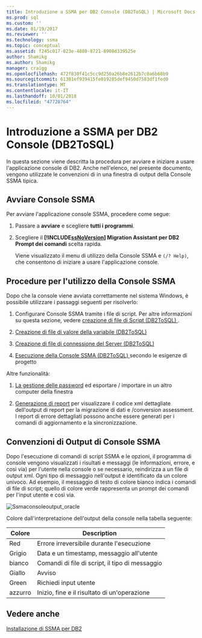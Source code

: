 ```yaml
---
title: Introduzione a SSMA per DB2 Console (DB2ToSQL) | Microsoft Docs
ms.prod: sql
ms.custom: ''
ms.date: 01/19/2017
ms.reviewer: ''
ms.technology: ssma
ms.topic: conceptual
ms.assetid: f245c017-023e-4880-8721-8908d339525e
author: Shamikg
ms.author: Shamikg
manager: craigg
ms.openlocfilehash: 472f830f41c5cc9d250a26b8e2612b7c0a6b68b9
ms.sourcegitcommit: 61381ef939415fe019285def9450d7583df1fed0
ms.translationtype: MT
ms.contentlocale: it-IT
ms.lasthandoff: 10/01/2018
ms.locfileid: "47728764"
---
```

# <a name="getting-started-with-ssma--for-db2-console-db2tosql"></a>Introduzione a SSMA per DB2 Console (DB2ToSQL)
In questa sezione viene descritta la procedura per avviare e iniziare a usare l'applicazione console di DB2. Anche nell'elenco, nel presente documento, vengono utilizzate le convenzioni di in una finestra di output della Console SSMA tipica.  
  
## <a name="launching-ssma-console"></a>Avviare Console SSMA  
Per avviare l'applicazione console SSMA, procedere come segue:  
  
1.  Passare a **avviare** e scegliere **tutti i programmi**.  
  
2.  Scegliere il  **[!INCLUDE[ssNoVersion](../../includes/ssnoversion-md.md)] Migration Assistant per DB2 Prompt dei comandi** scelta rapida.  
  
    Viene visualizzato il menu di utilizzo della Console SSMA e `(/? Help)`, che consentono di iniziare a usare l'applicazione console.  
  
## <a name="procedure-for-using-the-ssma-console"></a>Procedure per l'utilizzo della Console SSMA  
Dopo che la console viene avviata correttamente nel sistema Windows, è possibile utilizzare i passaggi seguenti per risolverlo:  
  
1.  Configurare Console SSMA tramite i file di script. Per altre informazioni su questa sezione, vedere [creazione di file di Script &#40;DB2ToSQL&#41; ](../../ssma/db2/creating-script-files-db2tosql.md) .  
  
2.  [Creazione di file di valore della variabile &#40;DB2ToSQL&#41;](../../ssma/db2/creating-variable-value-files-db2tosql.md)  
  
3.  [Creazione di file di connessione del Server &#40;DB2ToSQL&#41;](../../ssma/db2/creating-the-server-connection-files-db2tosql.md)  
  
4.  [Esecuzione della Console SSMA &#40;DB2ToSQL&#41; ](../../ssma/db2/executing-the-ssma-console-db2tosql.md) secondo le esigenze di progetto  
  
Altre funzionalità:  
  
1.  [La gestione delle password](http://msdn.microsoft.com/56d546e3-8747-4169-aace-693302667e94) ed esportare / importare in un altro computer della finestra  
  
2.  [Generazione di report](http://msdn.microsoft.com/69ef5fd9-190d-4c58-8199-b3f77d5e1883) per visualizzare il codice xml dettagliate dell'output di report per la migrazione di dati e /conversion assessment. I report di errore dettagliati possono anche essere generati per i comandi di aggiornamento e la sincronizzazione.  
  
## <a name="ssma-console-output-conventions"></a>Convenzioni di Output di Console SSMA  
Dopo l'esecuzione di comandi di script SSMA e le opzioni, il programma di console vengono visualizzati i risultati e messaggi (le informazioni, errore, e così via) per l'utente nella console o se necessario, reindirizza a un file di output xml. Ogni tipo di messaggio nell'output è identificato da un colore univoco. Ad esempio, il messaggio di testo di colore bianco indica i comandi di file di script; quello di colore verde rappresenta un prompt dei comandi per l'input utente e così via.  
  
![Ssmaconsoleoutput_oracle](../../ssma/db2/media/ssmaconsoleoutput_oracle.jpg "ssmaconsoleoutput_oracle")  
  
Colore dall'interpretazione dell'output della console nella tabella seguente:  
  
|Colore|Description|  
|---------|---------------|  
|Red|Errore irreversibile durante l'esecuzione|  
|Grigio|Data e un timestamp, messaggio all'utente|  
|bianco|Comandi di file di script, il tipo di messaggio|  
|Giallo|Avviso|  
|Green|Richiedi input utente|  
|azzurro|Inizio, fine e il risultato di un'operazione|  
  
## <a name="see-also"></a>Vedere anche  
[Installazione di SSMA per DB2](http://msdn.microsoft.com/79fbe8ea-471b-407a-be2a-4100d9b57c61)  
  
